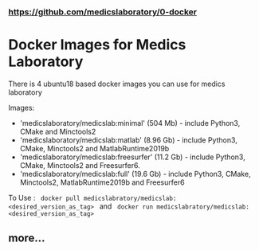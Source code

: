 ### https://github.com/medicslaboratory/0-docker

# Docker Images for Medics Laboratory
There is 4 ubuntu18 based docker images you can use for medics laboratory

Images:

  - 'medicslaboratory/medicslab:minimal' (504 Mb) - include Python3, CMake and Minctools2
  - 'medicslaboratory/medicslab:matlab' (8.96 Gb) - include Python3, CMake, Minctools2 and MatlabRuntime2019b
  - 'medicslaboratory/medicslab:freesurfer' (11.2 Gb) - include Python3, CMake, Minctools2 and Freesurfer6.
  - 'medicslaboratory/medicslab:full' (19.6 Gb) - include Python3, CMake, Minctools2, MatlabRuntime2019b and Freesurfer6

To Use :
  ```  docker pull medicslabratory/medicslab:<desired_version_as_tag>  ```
  and
  ```  docker run medicslabratory/medicslab:<desired_version_as_tag>  ```

## more...
